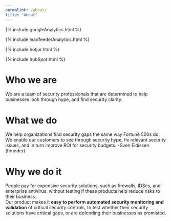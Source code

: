 ```yaml
---
permalink: /about/
title: "About"
---
```

<!-- Google analytics -->
{% include googleAnalytics.html %}
<!-- Leadfeeder analytics -->
{% include leadfeederAnalytics.html %}
<!-- Hotjar analytics -->
{% include hotjar.html %}
<!-- Hub Spot analytics -->
{% include hubSpot.html %}

# Who we are
We are a team of security professionals that are determined to help businesses look through hype, and find security clarity.

# What we do
We help organizations find security gaps the same way Fortune 500s do.  
We enable our customers to see through security hype, fix relevant security issues, and in turn improve ROI for security budgets. -Sven Eidissen (founder)

# Why we do it
People pay for expensive security solutions, such as firewalls, IDSes, and enterprise antivirus, without testing if these products help reduce risks to their business.  
Our product makes it **easy to perform automated security monitoring and validation** of critical security controls, to test whether their security solutions have critical gaps, or are defending their businesses as promisted.
